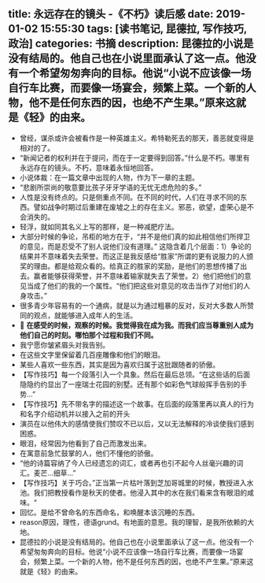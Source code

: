 title: 永远存在的镜头 -《不朽》读后感
date: 2019-01-02 15:55:30
tags: [读书笔记, 昆德拉, 写作技巧, 政治]
categories: 书摘
description: 昆德拉的小说是没有结局的。他自己也在小说里面承认了这一点。他没有一个希望匆匆奔向的目标。他说“小说不应该像一场自行车比赛，而要像一场宴会，频繁上菜。一个新的人物，他不是任何东西的因，也绝不产生果。”原来这就是《轻》的由来。
---

- 曾经，谋杀或许会被看作是一种英雄主义。希特勒死去的那天，善恶就变得是相对的了。
- “新闻记者的权利并在于提问，而在于一定要得到回答。”什么是不朽。哪里有永远存在的镜头。不朽，意味着永恒地回答。
- 小说体裁：在一篇文章中出现的人物，作为下一章的主题。
- “悲剧所崇尚的敬意要比孩子牙牙学语的无忧无虑危险的多。”
- 人性是没有终点的。只是侧重点不同。在不同的时代，人们在寻求不同的东西。譬如战争时期过后重建在废墟之上的存在主义。邪恶，欲望，虚荣心是不会消失的。
- 轻浮，就如同其名义上写的那样，是一种减肥疗法。
- 大部分时候的争论，吊柜的地方在于，“并不是他们真的如此相信他们所捍卫的意见，而是忍受不了别人说他们没有道理。” 这隐含着几个层面：1）争论的结果并不意味着失去荣誉。而这正是我反感给“胜家”所谓的更有说服力的人颁奖的理由。都是给观众看的。给真正的胜家的奖励，是他们的思想传播了出去。赢者能够获得荣誉，并不意味着输家就失去了荣誉。2）他们把他们的意见当成了他们的我的一个属性。“他们把这些对意见的攻击当作了对他们的人身攻击。”
- 很多青少年容易有的一个通病，就是以为通过粗暴的反对，反对大多数人所赞同的观点，就能够进入成年人的生活。
- 🌟 **在感受的时候，观察的时候。我觉得我在成为我。而我们应当尊重别人成为他们自己的时刻。哪怕那个过程和我们不同。**
- 我宁愿你皱紧眉头对我告别。
- 在这些文字里保留着几百座雕像和他们的眼泪。
- 某些人喜欢一些东西，其实是因为喜欢归属于这批跟随者的骄傲。
- 【写作技巧】每一个段落引入一个具象。然后在最后总领。“在这些话的后面隐隐约约显出了一座瑞士花园的别墅。还有那个如彩色气球般挥手告别的手势...”
- 【写作技巧】先不带名字的描述这一个故事。在后面的段落里再以真人的行为和名字介绍动机并以接入之前的开头
- 演员在以他伟大的感情使我们赞叹不已以后，又以无法解释的冷谈使我们感到困惑。
- 眼泪，经常因为他看到了自己而激发出来。
- 在寓意前急忙鼓掌的人，他们不懂他的骄傲。
- “他的诗篇容纳了今人已经遗忘的词汇，或者再也引不起今人丝毫兴趣的词汇。麦芒…细草…”
- 【写作技巧】关于巧合。”正当第一片枯叶落到芝加哥城里的时候，教授进入水池。我们把教授看作是秋天的使者。他浸入其中的水在我们看来含有眼泪的咸味。“
- 回忆。是给不曾命名的东西命名，和唤醒本该沉睡的东西。
- reason原因，理性，德语grund。有地面的意思。我的理智，是我所依赖的大地。
- 昆德拉的小说是没有结局的。他自己也在小说里面承认了这一点。他没有一个希望匆匆奔向的目标。他说“小说不应该像一场自行车比赛，而要像一场宴会，频繁上菜。一个新的人物，他不是任何东西的因，也绝不产生果。”原来这就是《轻》的由来。